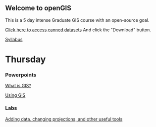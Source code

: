 ## Welcome to openGIS
This is a 5 day intense Graduate GIS course with an open-source goal.

[Click here to access canned datasets](https://github.com/Pgalante/openGIS/blob/master/files/dataZip.zip)
And click the "Download" button.

[Syllabus](BISC7529_syllabus.pdf)

# Thursday
### Powerpoints
[What is GIS?](1_What_is_GIS.pdf)

[Using GIS](2_Using_GIS.pdf)

### Labs
[Adding data, changing projections, and other useful tools](addingDataProjectionsGIStools.pdf)
<!--
# Friday
### Powerpoints

[Deep dive: vector and raster](Deep_dive_vector_raster.pdf)

[Follow along: data conversion](raster_vector_conversions.pdf)

[Introduction to GPS](3_GPS_RS.pdf)

### Labs
[Generating GIS data (GPS) and plotting](GPS_to_GIS.pdf)

[Worldclim editing](WorldClimCrop.pdf)

# Saturday
### Powerpoints
[Remote Sensing for conservation](RemoteSensing_conservation.pdf)

[Using raster calculator](Raster_calculator.pdf)

[Follow along using plugins](Plugin_followAlong.pdf)

### Labs
[Raster Calculator](rasterCalcRS.pdf)

[NDVI Calculation](NDVI.pdf)

# Sunday
### Powerpoints
[Georeferencing a map follow along](GeoreferenceMap.pdf)

[Spatial Analysis follow along with bigfoot data](SpatialAnalysisfollowAlong.pdf)

### Labs
[Spatial analysis](spatialAnalysis.pdf)

# Monday
Make-up work

Topic Review

Independent project development 


 -->